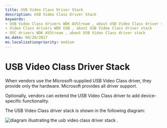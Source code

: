```yaml
---
title: USB Video Class Driver Stack
description: USB Video Class Driver Stack
keywords:
- USB Video Class drivers WDK AVStream , about USB Video Class driver stack
- Video Class drivers WDK USB , about USB Video Class driver stack
- UVC drivers WDK AVStream , about USB Video Class driver stack
ms.date: 04/20/2017
ms.localizationpriority: medium
---
```


# USB Video Class Driver Stack


When vendors use the Microsoft-supplied USB Video Class driver, they provide only the hardware. Microsoft provides all driver support.

Optionally, vendors can extend the USB Video Class driver to add device-specific functionality.

The USB Video Class driver stack is shown in the following diagram:

![diagram illustrating the usb video class driver stack .](images/uvc2.png)

 

 




